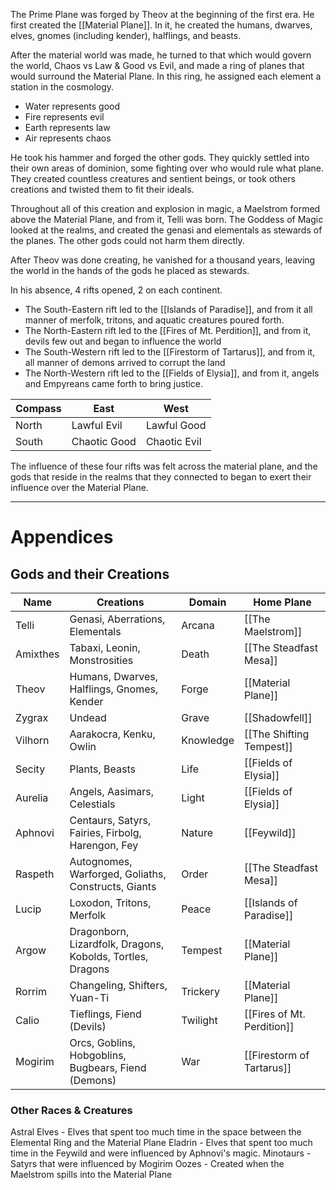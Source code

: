 The Prime Plane was forged by Theov at the beginning of the first era. He first created the [[Material Plane]]. In it, he created the humans, dwarves, elves, gnomes (including kender), halflings, and beasts. 

After the material world was made, he turned to that which would govern the world, Chaos vs Law & Good vs Evil, and made a ring of planes that would surround the Material Plane. In this ring, he assigned each element a station in the cosmology. 
- Water represents good
- Fire represents evil
- Earth represents law
- Air represents chaos

He took his hammer and forged the other gods. They quickly settled into their own areas of dominion, some fighting over who would rule what plane. They created countless creatures and sentient beings, or took others creations and twisted them to fit their ideals. 

Throughout all of this creation and explosion in magic, a Maelstrom formed above the Material Plane, and from it, Telli was born. The Goddess of Magic looked at the realms, and created the genasi and elementals as stewards of the planes. The other gods could not harm them directly.  

After Theov was done creating, he vanished for a thousand years, leaving the world in the hands of the gods he placed as stewards.  

In his absence, 4 rifts opened, 2 on each continent. 
* The South-Eastern rift led to the [[Islands of Paradise]], and from it all manner of merfolk, tritons, and aquatic creatures poured forth. 
* The North-Eastern rift led to the [[Fires of Mt. Perdition]], and from it, devils few out and began to influence the world
* The South-Western rift led to the [[Firestorm of Tartarus]], and from it, all manner of demons arrived to corrupt the land
* The North-Western rift led to the [[Fields of Elysia]], and from it, angels and Empyreans came forth to bring justice. 

| Compass | East         | West         |
| ------- | ------------ | ------------ |
| North   | Lawful Evil  | Lawful Good  |
| South   | Chaotic Good | Chaotic Evil |

The influence of these four rifts was felt across the material plane, and the gods that reside in the realms that they connected to began to exert their influence over the Material Plane. 

---
# Appendices
## Gods and their Creations
| Name     | Creations                                                  | Domain    | Home Plane                 |
| -------- | ---------------------------------------------------------- | --------- | -------------------------- |
| Telli    | Genasi, Aberrations, Elementals                            | Arcana    | [[The Maelstrom]]          |
| Amixthes | Tabaxi, Leonin, Monstrosities                              | Death     | [[The Steadfast Mesa]]     |
| Theov    | Humans, Dwarves, Halflings, Gnomes, Kender                 | Forge     | [[Material Plane]]         |
| Zygrax   | Undead                                                     | Grave     | [[Shadowfell]]             |
| Vilhorn  | Aarakocra, Kenku, Owlin                                    | Knowledge | [[The Shifting Tempest]]   |
| Secity   | Plants, Beasts                                             | Life      | [[Fields of Elysia]]       |
| Aurelia  | Angels, Aasimars, Celestials                               | Light     | [[Fields of Elysia]]       |
| Aphnovi  | Centaurs, Satyrs, Fairies, Firbolg, Harengon, Fey          | Nature    | [[Feywild]]                |
| Raspeth  | Autognomes, Warforged, Goliaths, Constructs, Giants        | Order     | [[The Steadfast Mesa]]     |
| Lucip    | Loxodon, Tritons, Merfolk                                  | Peace     | [[Islands of Paradise]]        |
| Argow    | Dragonborn, Lizardfolk, Dragons, Kobolds, Tortles, Dragons | Tempest   | [[Material Plane]]         |
| Rorrim   | Changeling, Shifters, Yuan-Ti                              | Trickery  | [[Material Plane]]         |
| Calio    | Tieflings, Fiend (Devils)                                  | Twilight  | [[Fires of Mt. Perdition]] |
| Mogirim  | Orcs, Goblins, Hobgoblins, Bugbears, Fiend (Demons)        | War       | [[Firestorm of Tartarus]]  | 

### Other Races & Creatures
Astral Elves - Elves that spent too much time in the space between the Elemental Ring and the Material Plane
Eladrin - Elves that spent too much time in the Feywild and were influenced by Aphnovi's magic. 
Minotaurs - Satyrs that were influenced by Mogirim
Oozes - Created when the Maelstrom spills into the Material Plane